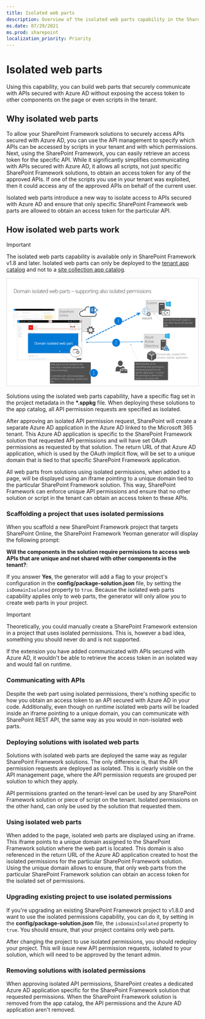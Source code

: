 ```yaml
---
title: Isolated web parts
description: Overview of the isolated web parts capability in the SharePoint Framework
ms.date: 07/29/2021
ms.prod: sharepoint
localization_priority: Priority
---
```


# Isolated web parts

Using this capability, you can build web parts that securely communicate with APIs secured with Azure AD without exposing the access token to other components on the page or even scripts in the tenant.

## Why isolated web parts

To allow your SharePoint Framework solutions to securely access APIs secured with Azure AD, you can use the API management to specify which APIs can be accessed by scripts in your tenant and with which permissions. Next, using the SharePoint Framework, you can easily retrieve an access token for the specific API. While it significantly simplifies communicating with APIs secured with Azure AD, it allows all scripts, not just specific SharePoint Framework solutions, to obtain an access token for any of the approved APIs. If one of the scripts you use in your tenant was exploited, then it could access any of the approved APIs on behalf of the current user.

Isolated web parts introduce a new way to isolate access to APIs secured with Azure AD and ensure that only specific SharePoint Framework web parts are allowed to obtain an access token for the particular API.

## How isolated web parts work

> [!IMPORTANT]
> The isolated web parts capability is available only in SharePoint Framework v1.8 and later.
> Isolated web parts can only be deployed to the [tenant app catalog](https://docs.microsoft.com/sharepoint/use-app-catalog) and not to a [site collection app catalog](https://docs.microsoft.com/sharepoint/dev/general-development/site-collection-app-catalog).

![Architectural overview illustrating how isolated web parts work](../../images/isolated-web-parts.png)

Solutions using the isolated web parts capability, have a specific flag set in the project metadata in the **\*.sppkg** file. When deploying these solutions to the app catalog, all API permission requests are specified as isolated.

After approving an isolated API permission request, SharePoint will create a separate Azure AD application in the Azure AD linked to the Microsoft 365 tenant. This Azure AD application is specific to the SharePoint Framework solution that requested API permissions and will have set OAuth permissions as requested by that solution. The return URL of that Azure AD application, which is used by the OAuth implicit flow, will be set to a unique domain that is tied to that specific SharePoint Framework application.

All web parts from solutions using isolated permissions, when added to a page, will be displayed using an iframe pointing to a unique domain tied to the particular SharePoint Framework solution. This way, SharePoint Framework can enforce unique API permissions and ensure that no other solution or script in the tenant can obtain an access token to these APIs.

### Scaffolding a project that uses isolated permissions

When you scaffold a new SharePoint Framework project that targets SharePoint Online, the SharePoint Framework Yeoman generator will display the following prompt:

**Will the components in the solution require permissions to access web APIs that are unique and not shared with other components in the tenant?**:

If you answer **Yes**, the generator will add a flag to your project's configuration in the **config/package-solution.json** file, by setting the `isDomainIsolated` property to `true`. Because the isolated web parts capability applies only to web parts, the generator will only allow you to create web parts in your project.

> [!IMPORTANT]
> Theoretically, you could manually create a SharePoint Framework extension in a project that uses isolated permissions. This is, however a bad idea, something you should never do and is not supported.
>
> If the extension you have added communicated with APIs secured with Azure AD, it wouldn't be able to retrieve the access token in an isolated way and would fail on runtime.

### Communicating with APIs

Despite the web part using isolated permissions, there's nothing specific to how you obtain an access token to an API secured with Azure AD in your code. Additionally, even though on runtime isolated web parts will be loaded inside an iframe pointing to a unique domain, you can communicate with SharePoint REST API, the same way as you would in non-isolated web parts.

### Deploying solutions with isolated web parts

Solutions with isolated web parts are deployed the same way as regular SharePoint Framework solutions. The only difference is, that the API permission requests are deployed as isolated. This is clearly visible on the API management page, where the API permission requests are grouped per solution to which they apply.

API permissions granted on the tenant-level can be used by any SharePoint Framework solution or piece of script on the tenant. Isolated permissions on the other hand, can only be used by the solution that requested them.

### Using isolated web parts

When added to the page, isolated web parts are displayed using an iframe. This iframe points to a unique domain assigned to the SharePoint Framework solution where the web part is located. This domain is also referenced in the return URL of the Azure AD application created to host the isolated permissions for the particular SharePoint Framework solution. Using the unique domain allows to ensure, that only web parts from the particular SharePoint Framework solution can obtain an access token for the isolated set of permissions.

### Upgrading existing project to use isolated permissions

If you're upgrading an existing SharePoint Framework project to v1.8.0 and want to use the isolated permissions capability, you can do it, by setting in the **config/package-solution.json** file, the `isDomainIsolated` property to `true`. You should ensure, that your project contains only web parts.

After changing the project to use isolated permissions, you should redeploy your project. This will issue new API permission requests, isolated to your solution, which will need to be approved by the tenant admin.

### Removing solutions with isolated permissions

When approving isolated API permissions, SharePoint creates a dedicated Azure AD application specific for the SharePoint Framework solution that requested permissions. When the SharePoint Framework solution is removed from the app catalog, the API permissions and the Azure AD application aren't removed.
